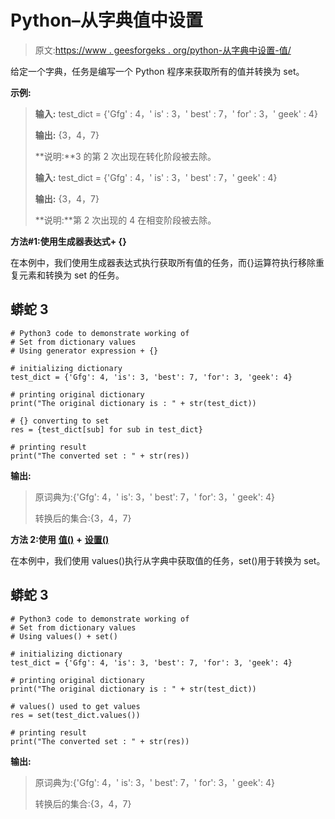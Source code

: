 # Python–从字典值中设置

> 原文:[https://www . geesforgeks . org/python-从字典中设置-值/](https://www.geeksforgeeks.org/python-set-from-dictionary-values/)

给定一个字典，任务是编写一个 Python 程序来获取所有的值并转换为 set。

**示例:**

> **输入:** test_dict = {'Gfg' : 4，' is' : 3，' best' : 7，' for' : 3，' geek' : 4}
> 
> **输出:** {3，4，7}
> 
> **说明:**3 的第 2 次出现在转化阶段被去除。
> 
> **输入:** test_dict = {'Gfg' : 4，' is' : 3，' best' : 7，' geek' : 4}
> 
> **输出:** {3，4，7}
> 
> **说明:**第 2 次出现的 4 在相变阶段被去除。

**方法#1:使用生成器表达式+ {}**

在本例中，我们使用生成器表达式执行获取所有值的任务，而{}运算符执行移除重复元素和转换为 set 的任务。

## 蟒蛇 3

```
# Python3 code to demonstrate working of
# Set from dictionary values
# Using generator expression + {}

# initializing dictionary
test_dict = {'Gfg': 4, 'is': 3, 'best': 7, 'for': 3, 'geek': 4}

# printing original dictionary
print("The original dictionary is : " + str(test_dict))

# {} converting to set
res = {test_dict[sub] for sub in test_dict}

# printing result
print("The converted set : " + str(res))
```

**输出:**

> 原词典为:{'Gfg': 4，' is': 3，' best': 7，' for': 3，' geek': 4}
> 
> 转换后的集合:{3，4，7}

**方法 2:使用** [**值()**](https://www.geeksforgeeks.org/python-dictionary-values/) **+** [**设置()**](https://www.geeksforgeeks.org/python-set-method/)

在本例中，我们使用 values()执行从字典中获取值的任务，set()用于转换为 set。

## 蟒蛇 3

```
# Python3 code to demonstrate working of
# Set from dictionary values
# Using values() + set()

# initializing dictionary
test_dict = {'Gfg': 4, 'is': 3, 'best': 7, 'for': 3, 'geek': 4}

# printing original dictionary
print("The original dictionary is : " + str(test_dict))

# values() used to get values
res = set(test_dict.values())

# printing result
print("The converted set : " + str(res))
```

**输出:**

> 原词典为:{'Gfg': 4，' is': 3，' best': 7，' for': 3，' geek': 4}
> 
> 转换后的集合:{3，4，7}